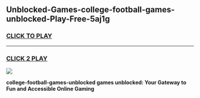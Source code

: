 
## Unblocked-Games-college-football-games-unblocked-Play-Free-5aj1g
<h3>
<a href="https://premium76.site?title=college-football-games-unblocked&ref=23A">CLICK TO PLAY</a></h3>
<hr>

<h3>
<a href="https://premium76.site?title=college-football-games-unblocked&ref=23A">CLICK 2 PLAY</a>
  
</h3>

<a href="https://premium76.site?title=college-football-games-unblocked&ref=23A"><img src="https://clearcache.store/games.png"></a>


**college-football-games-unblocked games unblocked: Your Gateway to Fun and Accessible Online Gaming**
